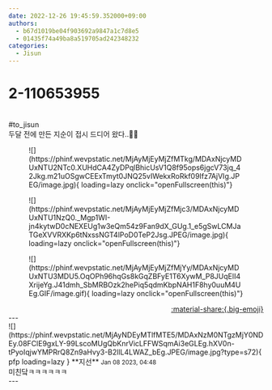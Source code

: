 ```yaml
---
date: 2022-12-26 19:45:59.352000+09:00
authors:
  - b67d1019be04f903692a9847a1c7d8e5
  - 01435f74a49ba8a519705ad242348232
categories:
  - Jisun
---
```


# 2-110653955

<div class="post-container" markdown="1">
<div class="content-container md-sidebar__scrollwrap" markdown="1">

<br>\#to_jisun <br>두달 전에 만든 지순이 접시 드디어 왔다..🐯🖤
<figure markdown="1">
![](https://phinf.wevpstatic.net/MjAyMjEyMjZfMTkg/MDAxNjcyMDUxNTU2NTc0.XUHdCA4ZyDPqlBhicUsV1Q8f95ops6jgcV73jq_42Jkg.m21uOSgwCEExTmyt0JNQ25vIWekxRoRkf09Ifz7AjVIg.JPEG/image.jpg){ loading=lazy onclick="openFullscreen(this)"}
</figure>

<figure markdown="1">
![](https://phinf.wevpstatic.net/MjAyMjEyMjZfMjc3/MDAxNjcyMDUxNTU1NzQ0._Mgp1WI-jn4kytwD0cNEXEUg1w3eQm54z9Fan9dX_GUg.1_e5gSwLCMJaTGeXVVRXKp6tNxssNGT4lPoD0TeP2Jsg.JPEG/image.jpg){ loading=lazy onclick="openFullscreen(this)"}
</figure>

<figure markdown="1">
![](https://phinf.wevpstatic.net/MjAyMjEyMjZfMjYy/MDAxNjcyMDUxNTU3MDU5.OqOPh96hqGs8kGqZBFyE1T6XywM_P8JUqElI4XrijeYg.J41dmh_SbMRBOzk2hePiq5qdmKbpNAH1F8hy0uuM4UEg.GIF/image.gif){ loading=lazy onclick="openFullscreen(this)"}
</figure>


</div>
</div>

<div style="text-align: right;" markdown="1">
<a href="https://weverse.io/fromis9/fanpost/2-110653955" style="text-align: right;">:material-share:{.big-emoji}</a>
</div>
---

<div class="comments-container md-sidebar__scrollwrap" markdown="1">
<div class="comment" markdown="1">
<div class='id-container' markdown="1">
![](https://phinf.wevpstatic.net/MjAyNDEyMTlfMTE5/MDAxNzM0NTgzMjY0NDEy.08FClE9gxLY-99LscoMUgQbKnrVicLFFWSqmAi3eGLEg.hXV0n-tPyoIqjwYMPRrQ8Zn9aHvy3-B2llL4LWAZ_bEg.JPEG/image.jpg?type=s72){ pfp loading=lazy }
**<span class="artist">지선</span>** <small>Jan 08 2023, 04:48</small><br>
</div>
<div class='comment-body' markdown="1">
미친닼ㅋㅋㅋㅋㅋㅋ
</div>
</div>
</div>
---
